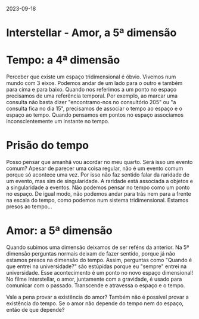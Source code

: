 2023-09-18
# Interstellar - Amor, a 5ª dimensão

# Tempo: a 4ª dimensão
Perceber que existe um espaço tridimensional é óbvio. Vivemos num mundo com 3 eixos. Podemos andar de um
lado para o outro e também para cima e para baixo. Quando nos referimos a um ponto no espaço precisamos
de uma referência temporal. Por exemplo, ao marcar uma consulta não basta dizer "encontramo-nos no
consultório 205" ou "a consulta fica no dia 15", precisamos de associar o tempo ao espaço e o espaço ao
tempo. Quando pensamos em pontos no espaço associamos inconscientemente um instante no tempo.

# Prisão do tempo
Posso pensar que amanhã vou acordar no meu quarto. Será isso um evento comum? Apesar de parecer uma
coisa regular, não é um evento comum porque só acontece uma vez. Por isso não faz sentido falar da
raridade de um evento, mas sim de singularidade. A raridade está associada a objetos e a singularidade a
eventos. Não podemos pensar no tempo como um ponto no espaço. De igual modo, não podemos andar para trás
nem para a frente na escala do tempo, como podemos num sistema tridimensional. Estamos presos ao tempo...

# Amor: a 5ª dimensão
Quando subimos uma dimensão deixamos de ser reféns da anterior.
Na 5ª dimensão perguntas normais deixam de fazer sentido, porque já não estamos presos na dimensão do tempo.
Assim, perguntas como "Quando é que entrei na universidade?" são estúpidas porque eu "sempre" entrei na
universidade. Esse acontecimento é um ponto no novo espaço dimensional!
No filme Interstellar, o amor, juntamente com a gravidade, é usado para comunicar com o passado. Transcende
e atravessa o espaço e o tempo.

Vale a pena provar a existência do amor? Também não é possível provar a existência do tempo.
Se o amor não depende do tempo nem do espaço, então de que depende?
